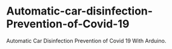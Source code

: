 # Automatic-car-disinfection-Prevention-of-Covid-19
Automatic Car Disinfection Prevention of Covid 19 With Arduino.
